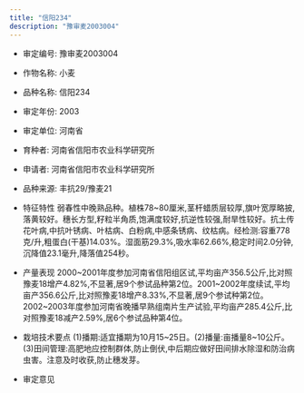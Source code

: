 ```yaml
---
title: "信阳234"
description: "豫审麦2003004"
---
```

* 审定编号:  豫审麦2003004

*  作物名称:  小麦

*  品种名称:  信阳234

*  审定年份:  2003

*  审定单位:  河南省

* 育种者:  河南省信阳市农业科学研究所

*  申请者:  河南省信阳市农业科学研究所

*  品种来源:  丰抗29/豫麦21

*  特征特性
弱春性中晚熟品种。植株78~80厘米,茎杆蜡质层较厚,旗叶宽厚略披,落黄较好。穗长方型,籽粒半角质,饱满度较好,抗逆性较强,耐旱性较好。抗土传花叶病,中抗叶锈病、叶枯病、白粉病,中感条锈病、纹枯病。经检测:容重778克/升,粗蛋白(干基)14.03%。湿面筋29.3%,吸水率62.66%,稳定时间2.0分钟,沉降值23.1毫升,降落值254秒。

*  产量表现
2000~2001年度参加河南省信阳组区试,平均亩产356.5公斤,比对照豫麦18增产4.82%,不显著,居9个参试品种第2位。2001~2002年度续试,平均亩产356.6公斤,比对照豫麦18增产8.33%,不显著,居9个参试种第2位。2002~2003年度参加河南省晚播早熟组南片生产试验,平均亩产285.4公斤,比对照豫麦18减产2.59%,居6个参试品种第4位。

*  栽培技术要点
(1)播期:适宜播期为10月15~25日。(2)播量:亩播量8~10公斤。(3)田间管理:高肥地应控制群体,防止倒伏,中后期应做好田间排水除湿和防治病虫害。注意及时收获,防止穗发芽。

*  审定意见

